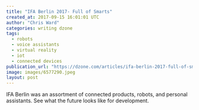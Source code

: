 ```yaml
---
title: "IFA Berlin 2017- Full of Smarts"
created_at: 2017-09-15 16:01:01 UTC
author: "Chris Ward"
categories: writing dzone
tags:
  - robots
  - voice assistants
  - virtual reality
  - iot
  - connected devices
publication_url: "https://dzone.com/articles/ifa-berlin-2017-full-of-smarts"
image: images/6577290.jpeg
layout: post
---
```

IFA Berlin was an assortment of connected products, robots, and personal assistants. See what the future looks like for development.

